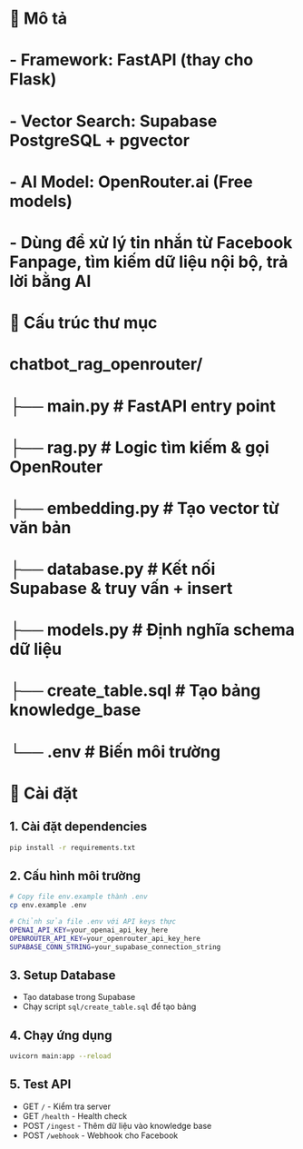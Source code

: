 # 🧠 Mô tả
# - Framework: FastAPI (thay cho Flask)
# - Vector Search: Supabase PostgreSQL + pgvector
# - AI Model: OpenRouter.ai (Free models)
# - Dùng để xử lý tin nhắn từ Facebook Fanpage, tìm kiếm dữ liệu nội bộ, trả lời bằng AI

# 📁 Cấu trúc thư mục
# chatbot_rag_openrouter/
# ├── main.py                # FastAPI entry point
# ├── rag.py                 # Logic tìm kiếm & gọi OpenRouter
# ├── embedding.py           # Tạo vector từ văn bản
# ├── database.py            # Kết nối Supabase & truy vấn + insert
# ├── models.py              # Định nghĩa schema dữ liệu
# ├── create_table.sql       # Tạo bảng knowledge_base
# └── .env                   # Biến môi trường

# 🔧 Cài đặt

## 1. Cài đặt dependencies
```bash
pip install -r requirements.txt
```

## 2. Cấu hình môi trường
```bash
# Copy file env.example thành .env
cp env.example .env

# Chỉnh sửa file .env với API keys thực
OPENAI_API_KEY=your_openai_api_key_here
OPENROUTER_API_KEY=your_openrouter_api_key_here
SUPABASE_CONN_STRING=your_supabase_connection_string
```

## 3. Setup Database
- Tạo database trong Supabase
- Chạy script `sql/create_table.sql` để tạo bảng

## 4. Chạy ứng dụng
```bash
uvicorn main:app --reload
```

## 5. Test API
- GET `/` - Kiểm tra server
- GET `/health` - Health check
- POST `/ingest` - Thêm dữ liệu vào knowledge base
- POST `/webhook` - Webhook cho Facebook